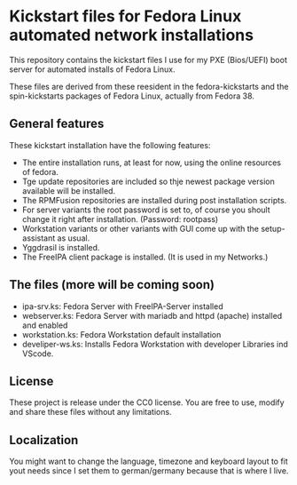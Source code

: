 # Kickstart files for Fedora Linux automated network installations  

This repository contains the kickstart files I use for my PXE (Bios/UEFI) boot server for automated installs of Fedora Linux.  

These files are derived from these reesident in the fedora-kickstarts and the spin-kickstarts packages of Fedora Linux, actually from Fedora 38.  

## General features

These kickstart installation have the following features:  

- The entire installation runs, at least for now, using the online resources of fedora.
- Tge update repositories are included so thje newest package version available will be installed.
- The RPMFusion repositories are installed during post installation scripts.
- For server variants the root password is set to, of course you shoult change it right after installation. (Password: rootpass)
- Workstation variants or other variants with GUI come up with the setup-assistant as usual.
- Yggdrasil is installed.
- The FreeIPA client package is installed. (It is used in my Networks.)

## The files (more will be coming soon)

- ipa-srv.ks: Fedora Server with FreeIPA-Server installed
- webserver.ks: Fedora Server with mariadb and httpd (apache) installed and enabled
- workstation.ks: Fedora Workstation default installation
- develiper-ws.ks: Installs Fedora Workstation with developer Libraries ind VScode.

## License

These project is release under the CC0 license. You are free to use, modify and share these files without any limitations.

## Localization

You might want to change the language, timezone and keyboard layout  to fit yout needs since I set them to german/germany because that is where I live.
